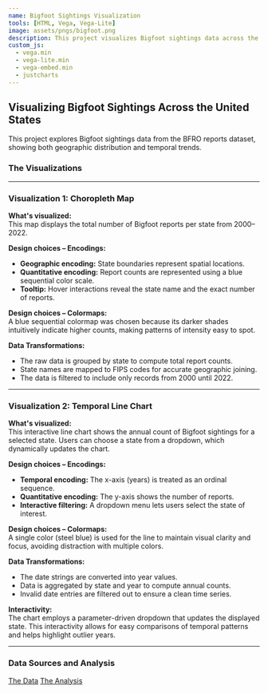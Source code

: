 ```yaml
--- 
name: Bigfoot Sightings Visualization
tools: [HTML, Vega, Vega-Lite]
image: assets/pngs/bigfoot.png
description: This project visualizes Bigfoot sightings data across the United States using interactive Vega-Lite charts.
custom_js:
  - vega.min
  - vega-lite.min
  - vega-embed.min
  - justcharts
---
```


<!-- Load Vega libraries required for vegachart rendering -->
<script src="https://cdn.jsdelivr.net/npm/vega@5"></script>
<script src="https://cdn.jsdelivr.net/npm/vega-lite@5"></script>
<script src="https://cdn.jsdelivr.net/npm/vega-embed@6"></script>


<!-- Custom script to embed the charts -->
<script>
document.addEventListener('DOMContentLoaded', function() {
  var charts = document.getElementsByTagName('vegachart');
  Array.from(charts).forEach(function(chartElem) {
    var schemaURL = chartElem.getAttribute('schema-url');
    vegaEmbed(chartElem, schemaURL, {actions: false}).catch(console.error);
  });
});
</script>


## Visualizing Bigfoot Sightings Across the United States


This project explores Bigfoot sightings data from the BFRO reports dataset, showing both geographic distribution and temporal trends.


### The Visualizations


<div class="grid">
    <div class="cell">
        <vegachart schema-url="/_projects/hw5.1/choropleth.json"></vegachart>
    </div>
    <div class="cell">
        <vegachart schema-url="/_projects/hw5.1/line_chart.json"></vegachart>
    </div>
</div>


---


### Visualization 1: Choropleth Map


**What's visualized:**  
This map displays the total number of Bigfoot reports per state from 2000–2022.


**Design choices – Encodings:**  
- **Geographic encoding:** State boundaries represent spatial locations.
- **Quantitative encoding:** Report counts are represented using a blue sequential color scale.
- **Tooltip:** Hover interactions reveal the state name and the exact number of reports.


**Design choices – Colormaps:**  
A blue sequential colormap was chosen because its darker shades intuitively indicate higher counts, making patterns of intensity easy to spot.


**Data Transformations:**  
- The raw data is grouped by state to compute total report counts.
- State names are mapped to FIPS codes for accurate geographic joining.
- The data is filtered to include only records from 2000 until 2022.


---


### Visualization 2: Temporal Line Chart


**What's visualized:**  
This interactive line chart shows the annual count of Bigfoot sightings for a selected state. Users can choose a state from a dropdown, which dynamically updates the chart.


**Design choices – Encodings:**  
- **Temporal encoding:** The x-axis (years) is treated as an ordinal sequence.
- **Quantitative encoding:** The y-axis shows the number of reports.
- **Interactive filtering:** A dropdown menu lets users select the state of interest.


**Design choices – Colormaps:**  
A single color (steel blue) is used for the line to maintain visual clarity and focus, avoiding distraction with multiple colors.


**Data Transformations:**  
- The date strings are converted into year values.
- Data is aggregated by state and year to compute annual counts.
- Invalid date entries are filtered out to ensure a clean time series.


**Interactivity:**  
The chart employs a parameter-driven dropdown that updates the displayed state. This interactivity allows for easy comparisons of temporal patterns and helps highlight outlier years.


---


### Data Sources and Analysis


<a class="button" href="https://raw.githubusercontent.com/UIUC-iSchool-DataViz/is445_data/main/bfro_reports_fall2022.csv" target="_blank">The Data</a>
<a class="button" href="https://github.com/jimmy0303/jimmy0303.github.io/blob/main/_projects/hw5.1/hw5.1_analysis.ipynb" target="_blank">The Analysis</a>

